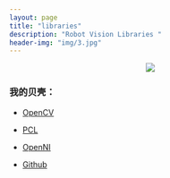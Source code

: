 ```yaml
---
layout: page
title: "libraries"
description: "Robot Vision Libraries "
header-img: "img/3.jpg"
---
```



<center>
    <p><img src="https://raw.githubusercontent.com/reasonW/reasonW.github.io/master/img/favicon.ico" align="center"></p>
</center>


### 我的贝壳：


- [OpenCV](http://opencv.org/)

- [PCL](https://pointclouds.org/)

- [OpenNI](http://openni.ru/)

- [Github](https://github.com/)







